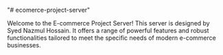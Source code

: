 "# ecomerce-project-server" 

Welcome to the E-commerce Project Server! This server is designed by Syed Nazmul Hossain. It offers a range of powerful features and robust functionalities tailored to meet the specific needs of modern e-commerce businesses.